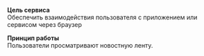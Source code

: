 **Цель сервиса** <br>
 Обеспечить взаимодействия пользователя с приложением или сервисом через браузер
 
 **Принцип работы** <br>
 Пользователи просматривают новостную ленту. <br>
